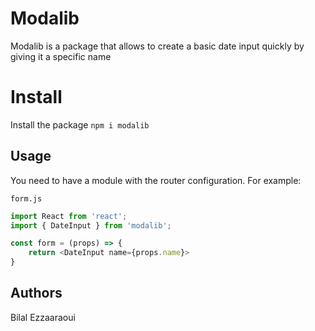 # Modalib

Modalib is a package that allows to create a basic date input quickly by giving it a specific name

# Install

Install the package `npm i modalib`

## Usage

You need to have a module with the router configuration. For example:

`form.js`

```js
import React from 'react';
import { DateInput } from 'modalib';

const form = (props) => {
    return <DateInput name={props.name}>
}

```

## Authors

Bilal Ezzaaraoui
